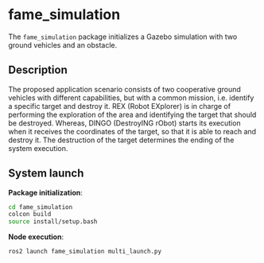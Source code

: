 # fame_simulation
The `fame_simulation` package initializes a Gazebo simulation with two ground vehicles and an obstacle.

## Description
The proposed application scenario consists of two cooperative ground vehicles with different capabilities, but with a common mission, i.e. identify a specific target and destroy it. REX (Robot EXplorer) is in charge of performing the exploration of the area and identifying the target that should be destroyed. Whereas, DINGO (DestroyING rObot) starts its execution when it receives the coordinates of the target, so that it is able to reach and destroy it. The destruction of the target determines the ending of the system execution.

## System launch

**Package initialization**:
```bash
cd fame_simulation
colcon build
source install/setup.bash
```

**Node execution**:

```bash
ros2 launch fame_simulation multi_launch.py
```
